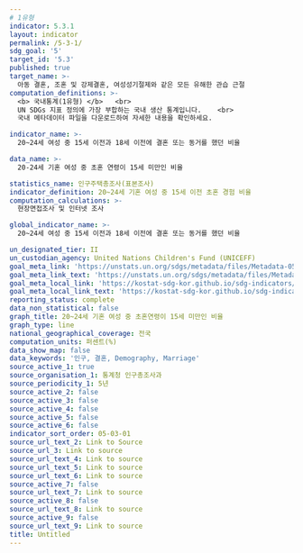 ```yaml
---
# 1유형
indicator: 5.3.1
layout: indicator
permalink: /5-3-1/
sdg_goal: '5'
target_id: '5.3'
published: true
target_name: >-
  아동 결혼, 조혼 및 강제결혼, 여성성기절제와 같은 모든 유해한 관습 근절
computation_definitions: >-
  <b> 국내통계(1유형) </b>   <br>
  UN SDGs 지표 정의에 가장 부합하는 국내 생산 통계입니다.    <br>
  국내 메타데이터 파일을 다운로드하여 자세한 내용을 확인하세요.

indicator_name: >-
  20~24세 여성 중 15세 이전과 18세 이전에 결혼 또는 동거를 했던 비율

data_name: >-
  20-24세 기혼 여성 중 초혼 연령이 15세 미만인 비율

statistics_name: 인구주택총조사(표본조사)
indicator_definition: 20~24세 기혼 여성 중 15세 이전 초혼 경험 비율
computation_calculations: >-
  현장면접조사 및 인터넷 조사

global_indicator_name: >-
  20~24세 여성 중 15세 이전과 18세 이전에 결혼 또는 동거를 했던 비율

un_designated_tier: II
un_custodian_agency: United Nations Children's Fund (UNICEFF)
goal_meta_link: 'https://unstats.un.org/sdgs/metadata/files/Metadata-05-03-01.pdf'
goal_meta_link_text: 'https://unstats.un.org/sdgs/metadata/files/Metadata-05-03-01.pdf'
goal_meta_local_link: 'https://kostat-sdg-kor.github.io/sdg-indicators/public/data/Metadata-05-03-01_KOR.pdf'
goal_meta_local_link_text: 'https://kostat-sdg-kor.github.io/sdg-indicators/public/data/Metadata-05-03-01_KOR.pdf'
reporting_status: complete
data_non_statistical: false
graph_title: 20~24세 기혼 여성 중 초혼연령이 15세 미만인 비율
graph_type: line
national_geographical_coverage: 전국
computation_units: 퍼센트(%)
data_show_map: false
data_keywords: '인구, 결혼, Demography, Marriage'
source_active_1: true
source_organisation_1: 통계청 인구총조사과
source_periodicity_1: 5년
source_active_2: false
source_active_3: false
source_active_4: false
source_active_5: false
source_active_6: false
indicator_sort_order: 05-03-01
source_url_text_2: Link to Source
source_url_3: Link to source
source_url_text_4: Link to source
source_url_text_5: Link to source
source_url_text_6: Link to source
source_active_7: false
source_url_text_7: Link to source
source_active_8: false
source_url_text_8: Link to source
source_active_9: false
source_url_text_9: Link to source
title: Untitled
---
```

